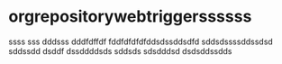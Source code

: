 # orgrepositorywebtriggerssssss
ssss
sss
dddsss
dddfdffdf
fddfdfdfdfddsdssddsdfd
sddsdssssddssdsd
sddssdd
dsddf
dssddddsds
sddsds
sdsdddsd
dsdsddssdds
